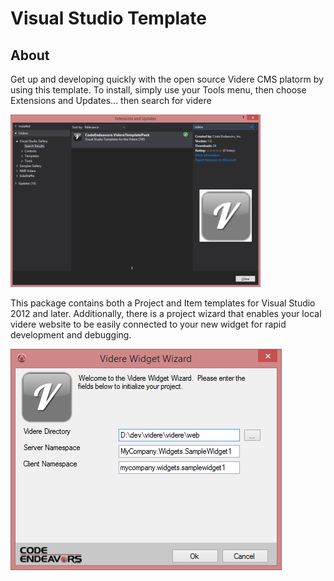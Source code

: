 # Visual Studio Template

<IframeComponent src="//www.youtube.com/embed/srgScx69i6M" />

<IframeComponent src="//www.youtube.com/embed/5lDgELnHWoo" />

## About
Get up and developing quickly with the open source Videre CMS platorm by using this template. To install, simply use your Tools menu, then choose Extensions and Updates...  then search for videre

![Videre Extension](../assets/videre-extension.png)

This package contains both a Project and Item templates for Visual Studio 2012 and later.  Additionally, there is a project wizard that enables your local videre website to be easily connected to your new widget for rapid development and debugging.

![Widget Wizard](../assets/widget-wizard.png)
